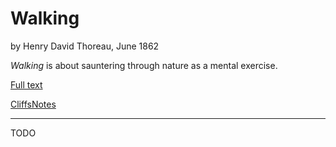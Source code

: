 # Walking

by Henry David Thoreau, June 1862

*Walking* is about sauntering through nature as a mental exercise.

[Full text](http://www.theatlantic.com/magazine/archive/1862/06/walking/304674/)

[CliffsNotes](http://www.cliffsnotes.com/literature/t/thoreau-emerson-and-transcendentalism/thoreaus-walking/summary-and-analysis)

---

TODO
